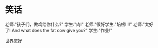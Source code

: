 ﻿# 笑话

老师:"孩子们，做鸡给你什么?"
学生:"肉!"
老师:"很好学生:"培根!
!!"
老师:"太好了! And what does the fat cow give you?"
学生:"作业!"

世界您好
